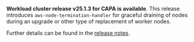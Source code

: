 **Workload cluster release v25.1.3 for CAPA is available**. This release introduces `aws-node-termination-handler` for graceful draining of nodes during an upgrade or other type of replacement of worker nodes.

Further details can be found in the [release notes](https://docs.giantswarm.io/changes/workload-cluster-releases-capa/releases/aws-25.1.3).
